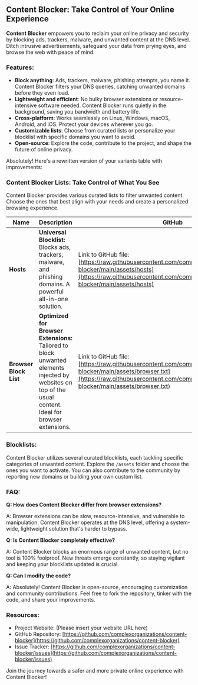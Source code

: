 ## Content Blocker: Take Control of Your Online Experience

**Content Blocker** empowers you to reclaim your online privacy and security by blocking ads, trackers, malware, and unwanted content at the DNS level. Ditch intrusive advertisements, safeguard your data from prying eyes, and browse the web with peace of mind.

### Features:

- **Block anything**: Ads, trackers, malware, phishing attempts, you name it. Content Blocker filters your DNS queries, catching unwanted domains before they even load.
- **Lightweight and efficient**: No bulky browser extensions or resource-intensive software needed. Content Blocker runs quietly in the background, saving you bandwidth and battery life.
- **Cross-platform**: Works seamlessly on Linux, Windows, macOS, Android, and iOS. Protect your devices wherever you go.
- **Customizable lists**: Choose from curated lists or personalize your blocklist with specific domains you want to avoid.
- **Open-source**: Explore the code, contribute to the project, and shape the future of online privacy.

Absolutely! Here's a rewritten version of your variants table with improvements:

### Content Blocker Lists: Take Control of What You See

Content Blocker provides various curated lists to filter unwanted content. Choose the ones that best align with your needs and create a personalized browsing experience.

| **Name**               | **Description**                                                                                                                                           | **GitHub**                                                                                                                                                                                                            | **Statically**                                                                                                                                                                                                  | **jsDelivr**                                                                                                                                                                                      | **Combinatronics.io**                                                                                                                                                                                            |
| ---------------------- | --------------------------------------------------------------------------------------------------------------------------------------------------------- | --------------------------------------------------------------------------------------------------------------------------------------------------------------------------------------------------------------------- | --------------------------------------------------------------------------------------------------------------------------------------------------------------------------------------------------------------- | ------------------------------------------------------------------------------------------------------------------------------------------------------------------------------------------------- | ---------------------------------------------------------------------------------------------------------------------------------------------------------------------------------------------------------------- |
| **Hosts**              | **Universal Blocklist:** Blocks ads, trackers, malware, and phishing domains. A powerful all-in-one solution.                                             | Link to GitHub file: [https://raw.githubusercontent.com/complexorganizations/content-blocker/main/assets/hosts](https://raw.githubusercontent.com/complexorganizations/content-blocker/main/assets/hosts)             | Link to Statically file: [https://cdn.statically.io/gh/complexorganizations/content-blocker/main/assets/hosts](https://cdn.statically.io/gh/complexorganizations/content-blocker/main/assets/hosts)             | Link to jsDelivr file: [https://cdn.jsdelivr.net/gh/complexorganizations/content-blocker/assets/hosts](https://cdn.jsdelivr.net/gh/complexorganizations/content-blocker/assets/hosts)             | Link to Combinatronics.io file: [https://combinatronics.io/complexorganizations/content-blocker/main/assets/hosts](https://combinatronics.io/complexorganizations/content-blocker/main/assets/hosts)             |
| **Browser Block List** | **Optimized for Browser Extensions:** Tailored to block unwanted elements injected by websites on top of the usual content. Ideal for browser extensions. | Link to GitHub file: [https://raw.githubusercontent.com/complexorganizations/content-blocker/main/assets/browser.txt](https://raw.githubusercontent.com/complexorganizations/content-blocker/main/assets/browser.txt) | Link to Statically file: [https://cdn.statically.io/gh/complexorganizations/content-blocker/main/assets/browser.txt](https://cdn.statically.io/gh/complexorganizations/content-blocker/main/assets/browser.txt) | Link to jsDelivr file: [https://cdn.jsdelivr.net/gh/complexorganizations/content-blocker/assets/browser.txt](https://cdn.jsdelivr.net/gh/complexorganizations/content-blocker/assets/browser.txt) | Link to Combinatronics.io file: [https://combinatronics.io/complexorganizations/content-blocker/main/assets/browser.txt](https://combinatronics.io/complexorganizations/content-blocker/main/assets/browser.txt) |

### Blocklists:

Content Blocker utilizes several curated blocklists, each tackling specific categories of unwanted content. Explore the `/assets` folder and choose the ones you want to activate. You can also contribute to the community by reporting new domains or building your own custom list.

### FAQ:

**Q: How does Content Blocker differ from browser extensions?**

A: Browser extensions can be slow, resource-intensive, and vulnerable to manipulation. Content Blocker operates at the DNS level, offering a system-wide, lightweight solution that's harder to bypass.

**Q: Is Content Blocker completely effective?**

A: Content Blocker blocks an enormous range of unwanted content, but no tool is 100% foolproof. New threats emerge constantly, so staying vigilant and keeping your blocklists updated is crucial.

**Q: Can I modify the code?**

A: Absolutely! Content Blocker is open-source, encouraging customization and community contributions. Feel free to fork the repository, tinker with the code, and share your improvements.

### Resources:

- Project Website: (Please insert your website URL here)
- GitHub Repository: [https://github.com/complexorganizations/content-blocker](https://github.com/complexorganizations/content-blocker)
- Issue Tracker: [https://github.com/complexorganizations/content-blocker/issues](https://github.com/complexorganizations/content-blocker/issues)

Join the journey towards a safer and more private online experience with Content Blocker!
